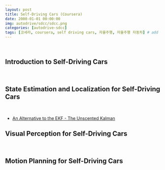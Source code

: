 ```yaml
---
layout: post
title: Self-Driving Cars (Coursera)
date: 2000-01-01 00:00:00
img: autodrive/sdcc/sdcc.png
categories: [autodrive-sdcc] 
tags: [코세라, coursera, self driving cars, 자율주행, 자율주행 자동차] # add tag
---
```


<br>

## **Introduction to Self-Driving Cars**

<br>

## **State Estimation and Localization for Self-Driving Cars**

<br>

- [An Alternative to the EKF - The Unscented Kalman]()

## **Visual Perception for Self-Driving Cars**

<br>

## **Motion Planning for Self-Driving Cars**

<br>